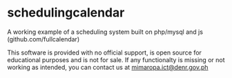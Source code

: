 # schedulingcalendar
A working example of a scheduling system built on php/mysql and js (github.com/fullcalendar)

This software is provided with no official support, is open source for educational purposes and is not for sale. If any functionalty is missing or not working as intended, you can contact us at mimaropa.ict@denr.gov.ph
